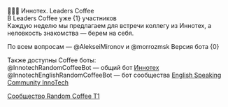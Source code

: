 🔵🔵🔵 Иннотех\. Leaders Coffee   
В Leaders Coffee уже {1} участников   
Каждую неделю мы предлагаем для встречи коллегу из Иннотех, а неловкость знакомства — берем на себя\.

По всем вопросам — @AlekseiMironov и @morrozmsk
Версия бота {0}

Также доступны Coffee боты:  
@InnotechRandomCoffeeBot — общий бот [Иннотех](https://t.me/+jbMK1lAZxaljOGJi)  
@InnotechEnglishRandomCoffeeBot — бот сообщества [English Speaking Community InnoTech](https://t.me/+xCYqFfBRxTw3YTAy)  
  
[Сообщество Random Coffee Т1](https://team.t1.ru/communities/3a0c2408-78fa-133f-9c52-7bd2d01fb221)  